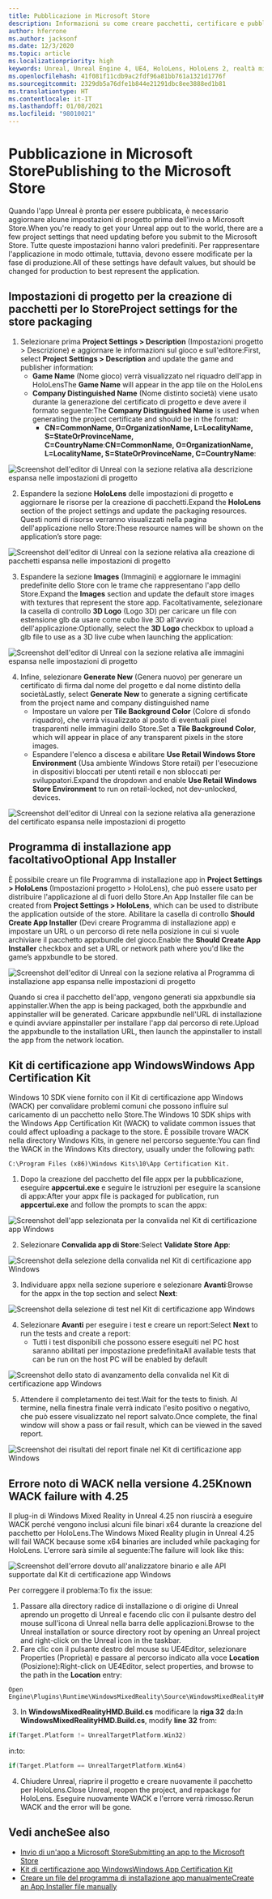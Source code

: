 ```yaml
---
title: Pubblicazione in Microsoft Store
description: Informazioni su come creare pacchetti, certificare e pubblicare le applicazioni di realtà mista Unreal in Microsoft Store.
author: hferrone
ms.author: jacksonf
ms.date: 12/3/2020
ms.topic: article
ms.localizationpriority: high
keywords: Unreal, Unreal Engine 4, UE4, HoloLens, HoloLens 2, realtà mista, sviluppo, documentazione, guide, funzionalità, visore VR realtà mista, visore VR di windows mixed reality, visore VR per realtà virtuale, pubblicazione, distribuzione, Microsoft Store
ms.openlocfilehash: 41f081f11cdb9ac2fdf96a81bb761a1321d1776f
ms.sourcegitcommit: 2329db5a76dfe1b844e21291dbc8ee3888ed1b81
ms.translationtype: HT
ms.contentlocale: it-IT
ms.lasthandoff: 01/08/2021
ms.locfileid: "98010021"
---
```

# <a name="publishing-to-the-microsoft-store"></a><span data-ttu-id="2b7e0-104">Pubblicazione in Microsoft Store</span><span class="sxs-lookup"><span data-stu-id="2b7e0-104">Publishing to the Microsoft Store</span></span>

<span data-ttu-id="2b7e0-105">Quando l'app Unreal è pronta per essere pubblicata, è necessario aggiornare alcune impostazioni di progetto prima dell'invio a Microsoft Store.</span><span class="sxs-lookup"><span data-stu-id="2b7e0-105">When you're ready to get your Unreal app out to the world, there are a few project settings that need updating before you submit to the Microsoft Store.</span></span> <span data-ttu-id="2b7e0-106">Tutte queste impostazioni hanno valori predefiniti. Per rappresentare l'applicazione in modo ottimale, tuttavia, devono essere modificate per la fase di produzione.</span><span class="sxs-lookup"><span data-stu-id="2b7e0-106">All of these settings have default values, but should be changed for production to best represent the application.</span></span>

## <a name="project-settings-for-the-store-packaging"></a><span data-ttu-id="2b7e0-107">Impostazioni di progetto per la creazione di pacchetti per lo Store</span><span class="sxs-lookup"><span data-stu-id="2b7e0-107">Project settings for the store packaging</span></span>

1. <span data-ttu-id="2b7e0-108">Selezionare prima **Project Settings > Description** (Impostazioni progetto > Descrizione) e aggiornare le informazioni sul gioco e sull'editore:</span><span class="sxs-lookup"><span data-stu-id="2b7e0-108">First, select **Project Settings > Description** and update the game and publisher information:</span></span> 
    * <span data-ttu-id="2b7e0-109">**Game Name** (Nome gioco) verrà visualizzato nel riquadro dell'app in HoloLens</span><span class="sxs-lookup"><span data-stu-id="2b7e0-109">The **Game Name** will appear in the app tile on the HoloLens</span></span>
    * <span data-ttu-id="2b7e0-110">**Company Distinguished Name** (Nome distinto società) viene usato durante la generazione del certificato di progetto e deve avere il formato seguente:</span><span class="sxs-lookup"><span data-stu-id="2b7e0-110">The **Company Distinguished Name** is used when generating the project certificate and should be in the format:</span></span> 
        * <span data-ttu-id="2b7e0-111">**CN=CommonName, O=OrganizationName, L=LocalityName, S=StateOrProvinceName, C=CountryName**:</span><span class="sxs-lookup"><span data-stu-id="2b7e0-111">**CN=CommonName, O=OrganizationName, L=LocalityName, S=StateOrProvinceName, C=CountryName**:</span></span>

![Screenshot dell'editor di Unreal con la sezione relativa alla descrizione espansa nelle impostazioni di progetto](images/unreal-publishing-img-01.png)

2. <span data-ttu-id="2b7e0-113">Espandere la sezione **HoloLens** delle impostazioni di progetto e aggiornare le risorse per la creazione di pacchetti.</span><span class="sxs-lookup"><span data-stu-id="2b7e0-113">Expand the **HoloLens** section of the project settings and update the packaging resources.</span></span>  <span data-ttu-id="2b7e0-114">Questi nomi di risorse verranno visualizzati nella pagina dell'applicazione nello Store:</span><span class="sxs-lookup"><span data-stu-id="2b7e0-114">These resource names will be shown on the application’s store page:</span></span>

![Screenshot dell'editor di Unreal con la sezione relativa alla creazione di pacchetti espansa nelle impostazioni di progetto](images/unreal-publishing-img-02.png)

3. <span data-ttu-id="2b7e0-116">Espandere la sezione **Images** (Immagini) e aggiornare le immagini predefinite dello Store con le trame che rappresentano l'app dello Store.</span><span class="sxs-lookup"><span data-stu-id="2b7e0-116">Expand the **Images** section and update the default store images with textures that represent the store app.</span></span>  <span data-ttu-id="2b7e0-117">Facoltativamente, selezionare la casella di controllo **3D Logo** (Logo 3D) per caricare un file con estensione glb da usare come cubo live 3D all'avvio dell'applicazione:</span><span class="sxs-lookup"><span data-stu-id="2b7e0-117">Optionally, select the **3D Logo** checkbox to upload a glb file to use as a 3D live cube when launching the application:</span></span>

![Screenshot dell'editor di Unreal con la sezione relativa alle immagini espansa nelle impostazioni di progetto](images/unreal-publishing-img-03.png)

4. <span data-ttu-id="2b7e0-119">Infine, selezionare **Generate New** (Genera nuovo) per generare un certificato di firma dal nome del progetto e dal nome distinto della società</span><span class="sxs-lookup"><span data-stu-id="2b7e0-119">Lastly, select **Generate New** to generate a signing certificate from the project name and company distinguished name</span></span>  
    * <span data-ttu-id="2b7e0-120">Impostare un valore per **Tile Background Color** (Colore di sfondo riquadro), che verrà visualizzato al posto di eventuali pixel trasparenti nelle immagini dello Store.</span><span class="sxs-lookup"><span data-stu-id="2b7e0-120">Set a **Tile Background Color**, which will appear in place of any transparent pixels in the store images.</span></span>
    * <span data-ttu-id="2b7e0-121">Espandere l'elenco a discesa e abilitare **Use Retail Windows Store Environment** (Usa ambiente Windows Store retail) per l'esecuzione in dispositivi bloccati per utenti retail e non sbloccati per sviluppatori.</span><span class="sxs-lookup"><span data-stu-id="2b7e0-121">Expand the dropdown and enable **Use Retail Windows Store Environment** to run on retail-locked, not dev-unlocked, devices.</span></span>

![Screenshot dell'editor di Unreal con la sezione relativa alla generazione del certificato espansa nelle impostazioni di progetto](images/unreal-publishing-img-04.png)

## <a name="optional-app-installer"></a><span data-ttu-id="2b7e0-123">Programma di installazione app facoltativo</span><span class="sxs-lookup"><span data-stu-id="2b7e0-123">Optional App Installer</span></span>

<span data-ttu-id="2b7e0-124">È possibile creare un file Programma di installazione app in **Project Settings > HoloLens** (Impostazioni progetto > HoloLens), che può essere usato per distribuire l'applicazione al di fuori dello Store.</span><span class="sxs-lookup"><span data-stu-id="2b7e0-124">An App Installer file can be created from **Project Settings > HoloLens**, which can be used to distribute the application outside of the store.</span></span>  <span data-ttu-id="2b7e0-125">Abilitare la casella di controllo **Should Create App Installer** (Devi creare Programma di installazione app) e impostare un URL o un percorso di rete nella posizione in cui si vuole archiviare il pacchetto appxbundle del gioco.</span><span class="sxs-lookup"><span data-stu-id="2b7e0-125">Enable the **Should Create App Installer** checkbox and set a URL or network path where you'd like the game’s appxbundle to be stored.</span></span>  

![Screenshot dell'editor di Unreal con la sezione relativa al Programma di installazione app espansa nelle impostazioni di progetto](images/unreal-publishing-img-05.png)

<span data-ttu-id="2b7e0-127">Quando si crea il pacchetto dell'app, vengono generati sia appxbundle sia appinstaller.</span><span class="sxs-lookup"><span data-stu-id="2b7e0-127">When the app is being packaged, both the appxbundle and appinstaller will be generated.</span></span>  <span data-ttu-id="2b7e0-128">Caricare appxbundle nell'URL di installazione e quindi avviare appinstaller per installare l'app dal percorso di rete.</span><span class="sxs-lookup"><span data-stu-id="2b7e0-128">Upload the appxbundle to the installation URL, then launch the appinstaller to install the app from the network location.</span></span>

## <a name="windows-app-certification-kit"></a><span data-ttu-id="2b7e0-129">Kit di certificazione app Windows</span><span class="sxs-lookup"><span data-stu-id="2b7e0-129">Windows App Certification Kit</span></span>

<span data-ttu-id="2b7e0-130">Windows 10 SDK viene fornito con il Kit di certificazione app Windows (WACK) per convalidare problemi comuni che possono influire sul caricamento di un pacchetto nello Store.</span><span class="sxs-lookup"><span data-stu-id="2b7e0-130">The Windows 10 SDK ships with the Windows App Certification Kit (WACK) to validate common issues that could affect uploading a package to the store.</span></span>  <span data-ttu-id="2b7e0-131">È possibile trovare WACK nella directory Windows Kits, in genere nel percorso seguente:</span><span class="sxs-lookup"><span data-stu-id="2b7e0-131">You can find the WACK in the Windows Kits directory, usually under the following path:</span></span> 

```
C:\Program Files (x86)\Windows Kits\10\App Certification Kit.
```

1. <span data-ttu-id="2b7e0-132">Dopo la creazione del pacchetto del file appx per la pubblicazione, eseguire **appcertui.exe** e seguire le istruzioni per eseguire la scansione di appx:</span><span class="sxs-lookup"><span data-stu-id="2b7e0-132">After your appx file is packaged for publication, run **appcertui.exe** and follow the prompts to scan the appx:</span></span>

![Screenshot dell'app selezionata per la convalida nel Kit di certificazione app Windows](images/unreal-publishing-img-06.png)

2. <span data-ttu-id="2b7e0-134">Selezionare **Convalida app di Store**:</span><span class="sxs-lookup"><span data-stu-id="2b7e0-134">Select **Validate Store App**:</span></span>

![Screenshot della selezione della convalida nel Kit di certificazione app Windows](images/unreal-publishing-img-07.png)

3. <span data-ttu-id="2b7e0-136">Individuare appx nella sezione superiore e selezionare **Avanti**:</span><span class="sxs-lookup"><span data-stu-id="2b7e0-136">Browse for the appx in the top section and select **Next**:</span></span>

![Screenshot della selezione di test nel Kit di certificazione app Windows](images/unreal-publishing-img-08.png)

4. <span data-ttu-id="2b7e0-138">Selezionare **Avanti** per eseguire i test e creare un report:</span><span class="sxs-lookup"><span data-stu-id="2b7e0-138">Select **Next** to run the tests and create a report:</span></span>
    * <span data-ttu-id="2b7e0-139">Tutti i test disponibili che possono essere eseguiti nel PC host saranno abilitati per impostazione predefinita</span><span class="sxs-lookup"><span data-stu-id="2b7e0-139">All available tests that can be run on the host PC will be enabled by default</span></span>

![Screenshot dello stato di avanzamento della convalida nel Kit di certificazione app Windows](images/unreal-publishing-img-09.png)

5. <span data-ttu-id="2b7e0-141">Attendere il completamento dei test.</span><span class="sxs-lookup"><span data-stu-id="2b7e0-141">Wait for the tests to finish.</span></span> <span data-ttu-id="2b7e0-142">Al termine, nella finestra finale verrà indicato l'esito positivo o negativo, che può essere visualizzato nel report salvato.</span><span class="sxs-lookup"><span data-stu-id="2b7e0-142">Once complete, the final window will show a pass or fail result, which can be viewed in the saved report.</span></span>

![Screenshot dei risultati del report finale nel Kit di certificazione app Windows](images/unreal-publishing-img-10.png)

## <a name="known-wack-failure-with-425"></a><span data-ttu-id="2b7e0-144">Errore noto di WACK nella versione 4.25</span><span class="sxs-lookup"><span data-stu-id="2b7e0-144">Known WACK failure with 4.25</span></span>

<span data-ttu-id="2b7e0-145">Il plug-in di Windows Mixed Reality in Unreal 4.25 non riuscirà a eseguire WACK perché vengono inclusi alcuni file binari x64 durante la creazione del pacchetto per HoloLens.</span><span class="sxs-lookup"><span data-stu-id="2b7e0-145">The Windows Mixed Reality plugin in Unreal 4.25 will fail WACK because some x64 binaries are included while packaging for HoloLens.</span></span> <span data-ttu-id="2b7e0-146">L'errore sarà simile al seguente:</span><span class="sxs-lookup"><span data-stu-id="2b7e0-146">The failure will look like this:</span></span>

![Screenshot dell'errore dovuto all'analizzatore binario e alle API supportate dal Kit di certificazione app Windows](images/unreal-publishing-img-11.png)

<span data-ttu-id="2b7e0-148">Per correggere il problema:</span><span class="sxs-lookup"><span data-stu-id="2b7e0-148">To fix the issue:</span></span>
1. <span data-ttu-id="2b7e0-149">Passare alla directory radice di installazione o di origine di Unreal aprendo un progetto di Unreal e facendo clic con il pulsante destro del mouse sull'icona di Unreal nella barra delle applicazioni.</span><span class="sxs-lookup"><span data-stu-id="2b7e0-149">Browse to the Unreal installation or source directory root by opening an Unreal project and right-click on the Unreal icon in the taskbar.</span></span>
2. <span data-ttu-id="2b7e0-150">Fare clic con il pulsante destro del mouse su UE4Editor, selezionare Properties (Proprietà) e passare al percorso indicato alla voce **Location** (Posizione):</span><span class="sxs-lookup"><span data-stu-id="2b7e0-150">Right-click on UE4Editor, select properties, and browse to the path in the **Location** entry:</span></span>

```
Open Engine\Plugins\Runtime\WindowsMixedReality\Source\WindowsMixedRealityHMD\WindowsMixedRealityHMD.Build.cs.
```

3. <span data-ttu-id="2b7e0-151">In **WindowsMixedRealityHMD.Build.cs** modificare la **riga 32** da:</span><span class="sxs-lookup"><span data-stu-id="2b7e0-151">In **WindowsMixedRealityHMD.Build.cs**, modify **line 32** from:</span></span>

```cpp
if(Target.Platform != UnrealTargetPlatform.Win32)
```

<span data-ttu-id="2b7e0-152">in:</span><span class="sxs-lookup"><span data-stu-id="2b7e0-152">to:</span></span>

```cpp
if(Target.Platform == UnrealTargetPlatform.Win64)

```

4. <span data-ttu-id="2b7e0-153">Chiudere Unreal, riaprire il progetto e creare nuovamente il pacchetto per HoloLens.</span><span class="sxs-lookup"><span data-stu-id="2b7e0-153">Close Unreal, reopen the project, and repackage for HoloLens.</span></span>  <span data-ttu-id="2b7e0-154">Eseguire nuovamente WACK e l'errore verrà rimosso.</span><span class="sxs-lookup"><span data-stu-id="2b7e0-154">Rerun WACK and the error will be gone.</span></span> 

## <a name="see-also"></a><span data-ttu-id="2b7e0-155">Vedi anche</span><span class="sxs-lookup"><span data-stu-id="2b7e0-155">See also</span></span>

* [<span data-ttu-id="2b7e0-156">Invio di un'app a Microsoft Store</span><span class="sxs-lookup"><span data-stu-id="2b7e0-156">Submitting an app to the Microsoft Store</span></span>](../../distribute/submitting-an-app-to-the-microsoft-store.md)
* [<span data-ttu-id="2b7e0-157">Kit di certificazione app Windows</span><span class="sxs-lookup"><span data-stu-id="2b7e0-157">Windows App Certification Kit</span></span>](https://developer.microsoft.com/windows/downloads/app-certification-kit)
* [<span data-ttu-id="2b7e0-158">Creare un file del programma di installazione app manualmente</span><span class="sxs-lookup"><span data-stu-id="2b7e0-158">Create an App Installer file manually</span></span>](https://docs.microsoft.com/windows/msix/app-installer/how-to-create-appinstaller-file)